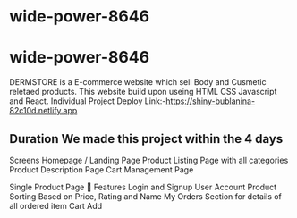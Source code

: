 # wide-power-8646

# wide-power-8646

DERMSTORE is a E-commerce website which sell Body and Cusmetic reletaed products. This website build upon useing HTML CSS Javascript and React.
Individual Project
Deploy Link:-https://shiny-bublanina-82c10d.netlify.app
## Duration We made this project within the 4 days
Screens
Homepage / Landing Page
Product Listing Page with all categories
Product Description Page
Cart Management Page

Single Product Page
🚀 Features
Login and Signup User Account
Product Sorting Based on Price, Rating and Name
My Orders Section for details of all ordered item
Cart Add
